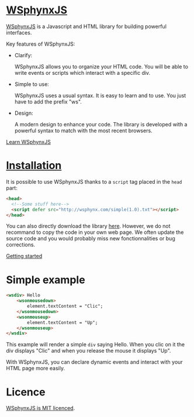 # <a href="http://wsphynx.com/index.html">WSphynxJS</a>


<a href="http://wsphynx.com/index.html">WSphynxJS</a> is a Javascript and HTML library for building powerful interfaces.


Key features of WSphynxJS:

* Clarify:

    WSphynxJS allows you to organize your HTML code. You will be able to write events or scripts which interact with a specific div.

* Simple to use:

    WSphynxJS uses a usual syntax. It is easy to learn and to use. You just have to add the prefix "ws".

* Design:

    A modern design to enhance your code. The library is developed with a powerful syntax to match with the most recent browsers.
    
<a href="http://wsphynx.com/docs.html">Learn WSphynxJS</a>

# <a href="http://wsphynx.com/docs.html">Installation</a>

It is possible to use WSphynxJS thanks to a `script` tag placed in the `head` part:

```html
<head>
  <!--Some stuff here-->
  <script defer src="http://wsphynx.com/simple(1.0).txt"></script> 
</head>
```

You can also directly download the library <a href="http://wsphynx.com/simple(1.0).txt">here</a>. However, we do not recommand to copy the code in your own web page. We often update the source code and you would probably miss new fonctionnalities or bug corrections.

<a href="http://wsphynx.com/docs.html">Getting started</a>

# Simple example

```html
<wsdiv> Hello
    <wsonmousedown>
        element.textContent = "Clic";
    </wsonmousedown>
    <wsonmouseup>
        element.textContent = "Up";
    </wsonmouseup>
</wsdiv>
```

This example will render a simple `div` saying Hello. When you clic on it the div displays "Clic" and when you release the mouse it displays "Up".

With WSphynxJS, you can declare dynamic events and interact with your HTML page more easily.

# Licence

<a href="http://wsphynx.com/about.html">WSphynxJS is MIT licenced</a>.
